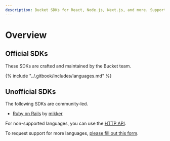 ```yaml
---
description: Bucket SDKs for React, Node.js, Next.js, and more. Supports OpenFeature.
---
```


# Overview

## Official SDKs

These SDKs are crafted and maintained by the Bucket team.

{% include "../.gitbook/includes/languages.md" %}

## Unofficial SDKs

The following SDKs are community-led.

* [Ruby on Rails](community-support/ruby-rails-stimulus.md) by [mikker](https://gist.github.com/mikker)

For non-supported languages, you can use the [HTTP API](../api/http-api.md).

To request support for more languages, [please fill out this form](https://share-eu1.hsforms.com/14DktM5t6T229b5Bg8KPDBg2b6w1x).&#x20;
